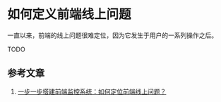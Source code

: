 # 如何定义前端线上问题

一直以来，前端的线上问题很难定位，因为它发生于用户的一系列操作之后。



TODO



## 参考文章

1. [一步一步搭建前端监控系统：如何定位前端线上问题？](https://blog.fundebug.com/2019/07/15/how-to-debug-frontend-online-error/)

